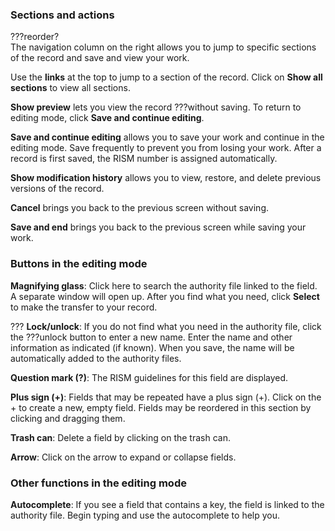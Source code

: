 ### Sections and actions

???reorder?  
The navigation column on the right allows you to jump to specific sections of the record and save and view your work.

Use the **links** at the top to jump to a section of the record. Click on **Show all sections** to view all sections.

**Show preview** lets you view the record ???without saving. To return to editing mode, click **Save and continue
editing**.

**Save and continue editing** allows you to save your work and continue in the editing mode. Save frequently to prevent
you from losing your work. After a record is first saved, the RISM number is assigned automatically.

**Show modification history** allows you to view, restore, and delete previous versions of the record.

**Cancel** brings you back to the previous screen without saving.

**Save and end** brings you back to the previous screen while saving your work.

### Buttons in the editing mode

**Magnifying glass**: Click here to search the authority file linked to the field. A separate window will open up.
After you find what you need, click **Select** to make the transfer to your record.

??? **Lock/unlock**: If you do not find what you need in the authority file, click the ???unlock button to enter a new
name. Enter the name and other information as indicated (if known). When you save, the name will be automatically added
to the authority files.

**Question mark (?)**: The RISM guidelines for this field are displayed.

**Plus sign (+)**: Fields that may be repeated have a plus sign (+). Click on the + to create a new, empty field. Fields
may be reordered in this section by clicking and dragging them.

**Trash can**: Delete a field by clicking on the trash can.

**Arrow**: Click on the arrow to expand or collapse fields.

### Other functions in the editing mode

**Autocomplete**: If you see a field that contains a key, the field is linked to the authority file. Begin typing and
use the autocomplete to help you.
